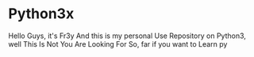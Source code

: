 # Python3x
Hello Guys, it's Fr3y And this is my personal Use Repository on Python3, well This Is Not You Are Looking For So, far if you want to Learn py
